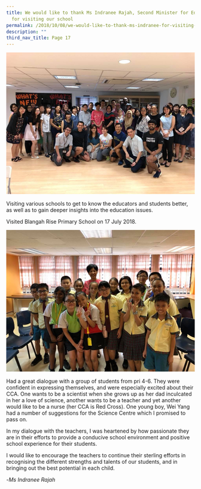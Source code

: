 ```yaml
---
title: We would like to thank Ms Indranee Rajah, Second Minister for Education
  for visiting our school
permalink: /2018/10/08/we-would-like-to-thank-ms-indranee-for-visiting-our-school/
description: ""
third_nav_title: Page 17
---
```

<img src="/images/37390708_2324096417607314_9032933255669612544_n.jpeg">
<p>Visiting various schools to get to know the educators and students better, as well as to gain deeper insights into the education issues.</p>
<p>Visited Blangah Rise Primary School on 17 July 2018.</p>
<img src="/images//37395499_2324096410940648_2943261901636763648_n.jpeg">
<p>Had a great dialogue with a group of students from pri 4-6. They were confident in expressing themselves, and were especially excited about their CCA. One wants to be a scientist when she grows up as her dad inculcated in her a love of science, another wants to be a teacher and yet another would like to be a nurse (her CCA is Red Cross). One young boy, Wei Yang had a number of suggestions for the Science Centre which I promised to pass on.</p>
<p>In my dialogue with the teachers, I was heartened by how passionate they are in their efforts to provide a conducive school environment and positive school experience for their students.</p>
<p>I would like to encourage the teachers to continue their sterling efforts in recognising the different strengths and talents of our students, and in bringing out the best potential in each child.</p>
<p>-<em>Ms&nbsp;Indranee Rajah</em></p>